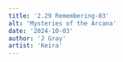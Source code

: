```yaml
---
title: '2.29 Remembering-03'
alt: 'Mysteries of the Arcana'
date: '2024-10-03'
author: 'J Gray'
artist: 'Keira'
---
```


